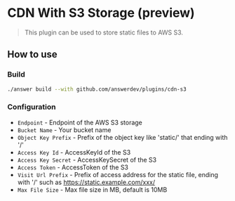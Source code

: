 # CDN With S3 Storage (preview)
> This plugin can be used to store static files to AWS S3.

## How to use

### Build
```bash
./answer build --with github.com/answerdev/plugins/cdn-s3
```

### Configuration
- `Endpoint` -  Endpoint of the AWS S3 storage
- `Bucket Name` - Your bucket name
- `Object Key Prefix` - Prefix of the object key like 'static/' that ending with '/'
- `Access Key Id` - AccessKeyId of the S3
- `Access Key Secret` - AccessKeySecret of the S3
- `Access Token` - AccessToken of the S3
- `Visit Url Prefix` - Prefix of access address for the static file, ending with '/' such as https://static.example.com/xxx/
- `Max File Size` - Max file size in MB, default is 10MB